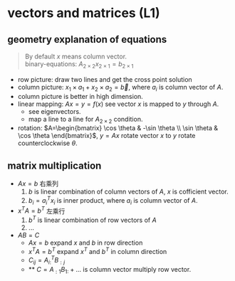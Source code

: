 # vectors and matrices (L1)

## geometry explanation of equations
> By default $x$ means column vector.  
> binary-equations: $A_{2\times 2}x_{2\times 1}=b_{2\times 1}$  
- row picture: draw two lines and get the cross point solution
- column picture: $x_1\times a_1 + x_2\times a_2=\vec{b}$, where $a_i$ is column vector of $A$.
- column picture is better in high dimension.
- linear mapping: $Ax=y=f(x)$ see vector $x$ is mapped to $y$ through $A$.
    - see eigenvectors.
    - map a line to a line for $A_{2\times 2}$ condition.
- rotation: $A=\begin{bmatrix} \cos \theta & -\sin \theta \\ \sin \theta & \cos \theta \end{bmatrix}$, $y=Ax$ rotate vector $x$ to $y$ rotate counterclockwise $\theta$.

## matrix multiplication
- $Ax=b$ 右乘列
    1. $b$ is linear combination of column vectors of $A$, $x$ is cofficient vector.
    2. $b_i=a_i^Tx_i$ is inner product, where $a_i$ is column vector of $A$.
- $x^TA=b^T$ 左乘行
    1. $b^T$ is linear combination of row vectors of $A$
    2. ...
- $AB=C$
    - $Ax=b$ expand $x$ and $b$ in row direction
    - $x^TA=b^T$ expand $x^T$ and $b^T$ in column direction
    - $C_{ij}=A_{i:}^T B_{:j}$
    - ** $C=A_{:1}B_{1:}+\dots$ is column vector multiply row vector.
